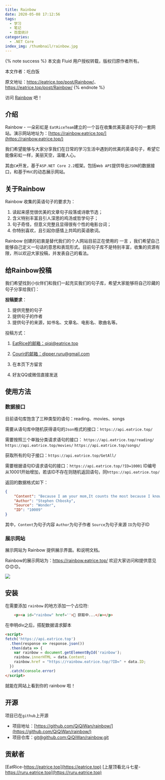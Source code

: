 ```yaml
---
title: Rainbow
date: 2020-05-08 17:12:56
tags:
  - 学习
  - 笔记
  - 百度统计
categories:
  - .NET Core
index_img: /thumbnail/rainbow.jpg
---
```


{% note success %}
本文由 Fluid 用户授权转载，版权归原作者所有。

本文作者：吃白饭

原文地址：<https://eatrice.top/post/Rainbow/>、<https://eatrice.top/post/Rainbow/>
{% endnote %}

访问 [Rainbow](https://rainbow.eatrice.top/) 吧！

##  介绍

Rainbow - 一朵彩虹是 `EatRiceTeam`建立的一个旨在收集优美英语句子的一套网站。演示网站地址为：[https://rainbow.eatrice.top/](https://rainbow.eatrice.top/)

我们希望能够与大家分享我们在日常的学习生活中遇到的优美的英语句子，希望它能像彩虹一样，美丽天空，温暖人心。

其由`C#`开发，基于`ASP.NET Core 2.2`框架。包括`Web API`提供导出`JSON`的数据接口，和基于`MVC`的动态展示网站。

## 关于Rainbow

Rainbow 收集的英语句子的要求为：

1. 读起来感觉很优美的文章句子段落或诗歌节选；
2. 含义特别丰富且引人深思的鸡汤或哲学句子；
3. 句子奇怪，但意义完整且显得很有个性的电影台词；
4. 你特别喜欢，且引起你感情上共鸣的英语歌词。

Rainbow 创建的初衷是替代我们的个人网站目前正在使用的 一言 ，我们希望自己能够自己定义一句话的意思和表现形式。目前句子库不是特别丰富，收集的资源有限，所以欢迎大家投稿，并发表自己的看法。

## 给Rainbow投稿

我们希望找到小伙伴们和我们一起充实我们的句子库，希望大家能够将自己珍藏的句子分享给我们：

**投稿要求**：

1. 提供完整的句子
2. 提供句子的作者
3. 提供句子的来源，如书名、文章名、电影名、歌曲名等。

投稿方式：

1. [EatRice的邮箱：qiqi@eatrice.top](mailto:qiqi@eatrice.top)

2. [Courir的邮箱：dipper.ruru@gmail.com](dipper.ruru@gmail.com)

3. 在本页下方留言
4. 好友QQ或微信直接发送

## 使用方法

### 数据接口

目前语句库饱含了三种类型的语句：reading、movies、songs

需要从语句库中随机获得语句的`Json`格式的接口：`https://api.eatrice.top/`

需要按照三个单独分类请求语句的接口：
`https://api.eatrice.top/reading/`
`https://api.eatrice.top/movies/`
`https://api.eatrice.top/songs/`

获取所有的句子接口：`https://api.eatrice.top/GetAll/`

需要根据语句ID请求语句的接口：`https://api.eatrice.top/?ID=10001`
ID编号从10001开始增加，若该ID不存在则随机返回语句，同`https://api.eatrice.top/`

返回的数据格式如下：
``` json
{
    "Content": "Because I am your mom,It counts the most because I know you the most.",
    "Author": "Stephen Chbosky",
    "Source": "Wonder",
    "ID": "10009"
}
```
其中，`Content`为句子内容
`Author`为句子作者
`Source`为句子来源
`ID`为句子ID

### 展示网站

展示网站为 Rainbow 提供展示界面。和说明文档。

Rainbow的展示网站为：https://rainbow.eatrice.top/
欢迎大家访问和提供意见😊😊😊。

![](1.png)

## 安装

在需要添加 `rainbow` 的地方添加一个占位符:

``` html
    <p><a id="rainbow" href=''>🌈 获取中...</a></p>
```

在申明div之后，搭配数据请求脚本

``` html
<script>
fetch('https://api.eatrice.top')
  .then(response => response.json())
  .then(data => {
    var rainbow = document.getElementById('rainbow');
    rainbow.innerHTML = data.Content;
    rainbow.href = "https://rainbow.eatrice.top/?ID=" + data.ID;
  })
  .catch(console.error)
</script>
```

就能在网站上看到你的 rainbow 啦！

## 开源

项目已在`github`上开源

- 项目地址：[https://github.com/QiQiWan/rainbow/](https://github.com/QiQiWan/rainbow/)
- 项目仓库：[git@github.com:QiQiWan/rainbow.git](https://github.com/QiQiWan/rainbow/)

## 贡献者

[EatRice-https://eatrice.top](https://eatrice.top)
[上屋顶看北斗七星-https://ruru.eatrice.top](https://ruru.eatrice.top)